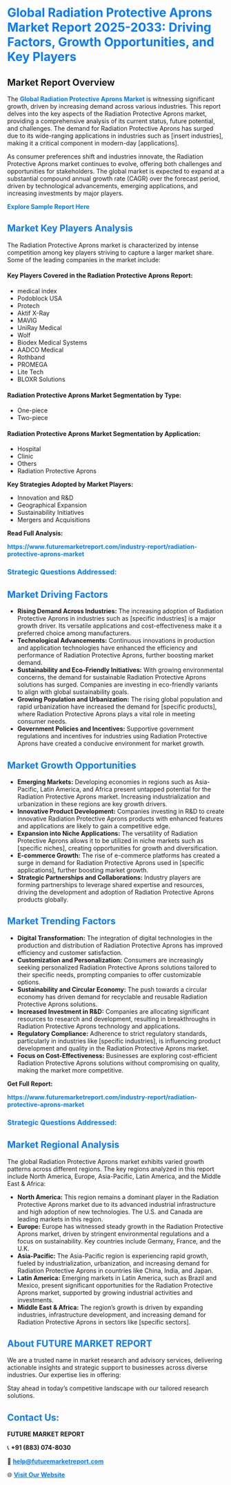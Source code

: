 <h1 style="color: #007BFF;">Global Radiation Protective Aprons Market Report 2025-2033: Driving Factors, Growth Opportunities, and Key Players</h1>

<section id="overview">
<h2>Market Report Overview</h2>
<p>The <a href="https://www.futuremarketreport.com/industry-report/radiation-protective-aprons-market" style="color: #007BFF; text-decoration: none;"><strong>Global Radiation Protective Aprons Market</strong></a> is witnessing significant growth, driven by increasing demand across various industries. This report delves into the key aspects of the Radiation Protective Aprons market, providing a comprehensive analysis of its current status, future potential, and challenges. The demand for Radiation Protective Aprons has surged due to its wide-ranging applications in industries such as [insert industries], making it a critical component in modern-day [applications].</p>
<p>As consumer preferences shift and industries innovate, the Radiation Protective Aprons market continues to evolve, offering both challenges and opportunities for stakeholders. The global market is expected to expand at a substantial compound annual growth rate (CAGR) over the forecast period, driven by technological advancements, emerging applications, and increasing investments by major players.</p>
</section>

<section id="overview">
<p><a href="https://www.futuremarketreport.com/request-sample/reportId=123487" style="color: #007BFF; text-decoration: none;"><strong>Explore Sample Report Here</strong></a></p>
</section>

<section id="key-players">
<h2 style="color: #007BFF;">Market Key Players Analysis</h2>
<p>The Radiation Protective Aprons market is characterized by intense competition among key players striving to capture a larger market share. Some of the leading companies in the market include:</p>
<h4>Key Players Covered in the Radiation Protective Aprons Report:</h4>
<ul><li>medical index</li><li>Podoblock USA</li><li>Protech</li><li>Aktif X-Ray</li><li>MAVIG</li><li>UniRay Medical</li><li>Wolf</li><li>Biodex Medical Systems</li><li>AADCO Medical</li><li>Rothband</li><li>PROMEGA</li><li>Lite Tech</li><li>BLOXR Solutions</li></ul>
<h4>Radiation Protective Aprons Market Segmentation by Type:</h4>
<ul><li>One-piece</li><li>Two-piece</li></ul>

<h4>Radiation Protective Aprons Market Segmentation by Application:</h4>
<ul><li>Hospital</li><li>Clinic</li><li>Others</li><li>Radiation Protective Aprons</li></ul>
<p><strong>Key Strategies Adopted by Market Players:</strong></p>
<ul>
<li>Innovation and R&D</li>
<li>Geographical Expansion</li>
<li>Sustainability Initiatives</li>
<li>Mergers and Acquisitions</li>
</ul>
</section>

<section>
<p><strong>Read Full Analysis: </strong></p><a href="https://www.futuremarketreport.com/industry-report/radiation-protective-aprons-market" style="color: #007BFF; text-decoration: none;"><strong>https://www.futuremarketreport.com/industry-report/radiation-protective-aprons-market</strong></a>
<h3 style="color: #007BFF;">Strategic Questions Addressed:</h3>
</section>

<section id="driving-factors">
<h2 style="color: #007BFF;">Market Driving Factors</h2>
<ul>
<li><strong>Rising Demand Across Industries:</strong> The increasing adoption of Radiation Protective Aprons in industries such as [specific industries] is a major growth driver. Its versatile applications and cost-effectiveness make it a preferred choice among manufacturers.</li>
<li><strong>Technological Advancements:</strong> Continuous innovations in production and application technologies have enhanced the efficiency and performance of Radiation Protective Aprons, further boosting market demand.</li>
<li><strong>Sustainability and Eco-Friendly Initiatives:</strong> With growing environmental concerns, the demand for sustainable Radiation Protective Aprons solutions has surged. Companies are investing in eco-friendly variants to align with global sustainability goals.</li>
<li><strong>Growing Population and Urbanization:</strong> The rising global population and rapid urbanization have increased the demand for [specific products], where Radiation Protective Aprons plays a vital role in meeting consumer needs.</li>
<li><strong>Government Policies and Incentives:</strong> Supportive government regulations and incentives for industries using Radiation Protective Aprons have created a conducive environment for market growth.</li>
</ul>
</section>

<section id="growth-opportunities">
<h2 style="color: #007BFF;">Market Growth Opportunities</h2>
<ul>
<li><strong>Emerging Markets:</strong> Developing economies in regions such as Asia-Pacific, Latin America, and Africa present untapped potential for the Radiation Protective Aprons market. Increasing industrialization and urbanization in these regions are key growth drivers.</li>
<li><strong>Innovative Product Development:</strong> Companies investing in R&D to create innovative Radiation Protective Aprons products with enhanced features and applications are likely to gain a competitive edge.</li>
<li><strong>Expansion into Niche Applications:</strong> The versatility of Radiation Protective Aprons allows it to be utilized in niche markets such as [specific niches], creating opportunities for growth and diversification.</li>
<li><strong>E-commerce Growth:</strong> The rise of e-commerce platforms has created a surge in demand for Radiation Protective Aprons used in [specific applications], further boosting market growth.</li>
<li><strong>Strategic Partnerships and Collaborations:</strong> Industry players are forming partnerships to leverage shared expertise and resources, driving the development and adoption of Radiation Protective Aprons products globally.</li>
</ul>
</section>

<section id="trending-factors">
<h2 style="color: #007BFF;">Market Trending Factors</h2>
<ul>
<li><strong>Digital Transformation:</strong> The integration of digital technologies in the production and distribution of Radiation Protective Aprons has improved efficiency and customer satisfaction.</li>
<li><strong>Customization and Personalization:</strong> Consumers are increasingly seeking personalized Radiation Protective Aprons solutions tailored to their specific needs, prompting companies to offer customizable options.</li>
<li><strong>Sustainability and Circular Economy:</strong> The push towards a circular economy has driven demand for recyclable and reusable Radiation Protective Aprons solutions.</li>
<li><strong>Increased Investment in R&D:</strong> Companies are allocating significant resources to research and development, resulting in breakthroughs in Radiation Protective Aprons technology and applications.</li>
<li><strong>Regulatory Compliance:</strong> Adherence to strict regulatory standards, particularly in industries like [specific industries], is influencing product development and quality in the Radiation Protective Aprons market.</li>
<li><strong>Focus on Cost-Effectiveness:</strong> Businesses are exploring cost-efficient Radiation Protective Aprons solutions without compromising on quality, making the market more competitive.</li>
</ul>
</section>

<section>
<p><strong>Get Full Report: </strong></p><a href="https://www.futuremarketreport.com/industry-report/radiation-protective-aprons-market" style="color: #007BFF; text-decoration: none;"><strong>https://www.futuremarketreport.com/industry-report/radiation-protective-aprons-market</strong></a>
<h3 style="color: #007BFF;">Strategic Questions Addressed:</h3>
</section>


<section id="regional-analysis">
<h2 style="color: #007BFF;">Market Regional Analysis</h2>
<p>The global Radiation Protective Aprons market exhibits varied growth patterns across different regions. The key regions analyzed in this report include North America, Europe, Asia-Pacific, Latin America, and the Middle East & Africa:</p>
<ul>
<li><strong>North America:</strong> This region remains a dominant player in the Radiation Protective Aprons market due to its advanced industrial infrastructure and high adoption of new technologies. The U.S. and Canada are leading markets in this region.</li>
<li><strong>Europe:</strong> Europe has witnessed steady growth in the Radiation Protective Aprons market, driven by stringent environmental regulations and a focus on sustainability. Key countries include Germany, France, and the U.K.</li>
<li><strong>Asia-Pacific:</strong> The Asia-Pacific region is experiencing rapid growth, fueled by industrialization, urbanization, and increasing demand for Radiation Protective Aprons in countries like China, India, and Japan.</li>
<li><strong>Latin America:</strong> Emerging markets in Latin America, such as Brazil and Mexico, present significant opportunities for the Radiation Protective Aprons market, supported by growing industrial activities and investments.</li>
<li><strong>Middle East & Africa:</strong> The region’s growth is driven by expanding industries, infrastructure development, and increasing demand for Radiation Protective Aprons in sectors like [specific sectors].</li>
</ul>
</section>

<footer>
<h2 style="color: #007BFF;">About FUTURE MARKET REPORT</h2>
<p>We are a trusted name in market research and advisory services, delivering actionable insights and strategic support to businesses across diverse industries. Our expertise lies in offering:</p>

<p>Stay ahead in today’s competitive landscape with our tailored research solutions.</p>

<h2 style="color: #007BFF;">Contact Us:</h2>
<p><strong>FUTURE MARKET REPORT</strong></p>
<p>📞 <strong>+91 (883) 074-8030</strong></p>
<p>📧 <strong><a href="mailto:help@futuremarketreport.com" style="color: #007BFF;">help@futuremarketreport.com</a></strong></p>
<p>🌐 <strong><a href="https://www.futuremarketreport.com/" style="color: #007BFF;">Visit Our Website</a></strong></p>
</footer>
